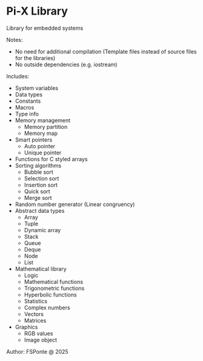 # Pi-X Library
Library for embedded systems

Notes:
- No need for additional compilation (Template files instead of source files for the libraries)
- No outside dependencies (e.g. iostream)

Includes:
- System variables
- Data types
- Constants
- Macros
- Type info
- Memory management
  - Memory partition
  - Memory map
- Smart pointers
  - Auto pointer
  - Unique pointer
- Functions for C styled arrays
- Sorting algorithms
  - Bubble sort
  - Selection sort
  - Insertion sort
  - Quick sort
  - Merge sort
- Random number generator (Linear congruency)
- Abstract data types
  - Array
  - Tuple
  - Dynamic array
  - Stack
  - Queue
  - Deque
  - Node
  - List
- Mathematical library
  - Logic
  - Mathematical functions
  - Trigonometric functions
  - Hyperbolic functions
  - Statistics
  - Complex numbers
  - Vectors
  - Matrices
- Graphics
  - RGB values
  - Image object

Author: FSPonte @ 2025
